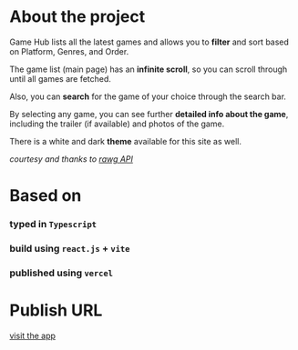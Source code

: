 # About the project

Game Hub lists all the latest games and allows you to **filter** and sort based on Platform, Genres, and Order.

The game list (main page) has an **infinite scroll**, so you can scroll through until all games are fetched.

Also, you can **search** for the game of your choice through the search bar.

By selecting any game, you can see further **detailed info about the game**, including the trailer (if available) and photos of the game.

There is a white and dark **theme** available for this site as well.


*courtesy and thanks to [rawg API](https://rawg.io/apidocs)*


# Based on

### typed in `Typescript`
### build using `react.js` + `vite`
### published using `vercel`


# Publish URL

[visit the app](https://vivek-game-hub.vercel.app/)


